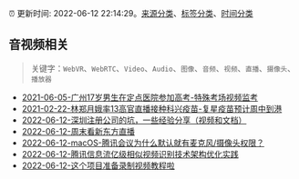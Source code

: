 :alarm_clock: 更新时间: 2022-06-12 22:14:29。[来源分类](../README.md)、[标签分类](../TAGS.md)、[时间分类](../TIMELINE.md)

## 音视频相关


> 关键字：`WebVR`、`WebRTC`、`Video`、`Audio`、`图像`、`音频`、`视频`、`直播`、`摄像头`、`播放器`



- [2021-06-05-广州17岁男生在定点医院参加高考-特殊考场视频监考](https://m.caixin.com/m/2021-06-05/101723418.html) 
- [2021-02-22-林郑月娥率13高官直播接种科兴疫苗-复星疫苗预计周中到港](https://m.caixin.com/m/2021-02-22/101665724.html) 
- [2022-06-12-深圳注册公司的坑，一些经验分享（视频和文档）](https://www.v2ex.com/t/859166) 
- [2022-06-12-周末看新东方直播](https://www.v2ex.com/t/859164) 
- [2022-06-12-macOS-腾讯会议为什么默认就有麦克风/摄像头权限？](https://www.v2ex.com/t/859140) 
- [2022-06-12-腾讯信息流亿级相似视频识别技术架构优化实践](https://toutiao.io/k/0esxgh4) 
- [2022-06-12-这个项目准备录制视频教程啦](https://toutiao.io/k/uhayjmd) 